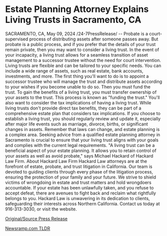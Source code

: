 # Estate Planning Attorney Explains Living Trusts in Sacramento, CA

SACRAMENTO, CA, May 09, 2024 /24-7PressRelease/ -- Probate is a court-supervised process of distributing assets after someone passes away. But probate is a public process, and if you prefer that the details of your trust remain private, then you may want to consider a living trust.   In the event of your incapacity, a living trust allows for a seamless transition of asset management to a successor trustee without the need for court intervention. Living trusts are flexible and can be tailored to your specific needs. You can include a wide range of assets, such as real estate, bank accounts, investments, and more.  The first thing you'll want to do is to appoint a successor trustee who will manage the trust and distribute assets according to your wishes if you become unable to do so.  Then you must fund the trust. To gain the benefits of a living trust, you must transfer ownership of your assets to the trust. This process is known as "funding the trust."  You'll also want to consider the tax implications of having a living trust. While living trusts don't provide direct tax benefits, they can be part of a comprehensive estate plan that considers tax implications.   If you choose to establish a living trust, you should regularly review and update it, especially after major life events such as marriage, divorce, births, or significant changes in assets. Remember that laws can change, and estate planning is a complex area. Seeking advice from a qualified estate planning attorney in Sacramento is crucial to ensure that your living trust aligns with your goals and complies with the current legal requirements.  "A living trust can be a beneficial aspect of your estate planning. It allows you to retain control of your assets as well as avoid probate," says Michael Hackard of Hackard Law Firm.  About Hackard Law Firm Hackard Law attorneys are at the forefront of estate, probate, and trust litigation in California. Our team is devoted to guiding clients through every phase of the litigation process, ensuring the protection of your family and your future. We strive to shield victims of wrongdoing in estate and trust matters and hold wrongdoers accountable. If your estate has been unlawfully taken, and you refuse to accept defeat, there are avenues to fight back and reclaim what rightfully belongs to you. Hackard Law is unwavering in its dedication to clients, safeguarding their interests across Northern California. Contact us today at 916-313-3030, or visit the website. 

[Original/Source Press Release](https://newlive.24-7pressrelease.com/press-release/510550/estate-planning-attorney-explains-living-trusts-in-sacramento-ca) 

[Newsramp.com TLDR](https://newsramp.com/None) 